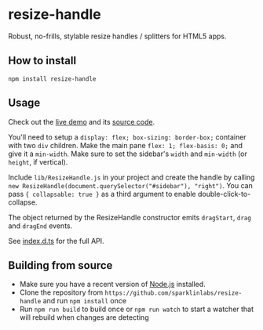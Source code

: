 # resize-handle

Robust, no-frills, stylable resize handles / splitters for HTML5 apps.

## How to install

    npm install resize-handle

## Usage

Check out the [live demo](http://sparklinlabs.github.io/resize-handle/) and its [source code](https://github.com/sparklinlabs/resize-handle/blob/master/lib/index.html).

You'll need to setup a `display: flex; box-sizing: border-box;` container with two `div` children.
Make the main pane `flex: 1; flex-basis: 0;` and give it a `min-width`. Make sure to set the sidebar's `width` and `min-width` (or `height`, if vertical).

Include `lib/ResizeHandle.js` in your project and create the handle by calling `new ResizeHandle(document.querySelector("#sidebar"), "right")`.
You can pass `{ collapsable: true }` as a third argument to enable double-click-to-collapse.

The object returned by the ResizeHandle constructor emits `dragStart`, `drag` and `dragEnd` events.

See [index.d.ts](https://github.com/sparklinlabs/resize-handle/blob/master/index.d.ts) for the full API.

## Building from source

 * Make sure you have a recent version of [Node.js](http://nodejs.org/) installed.
 * Clone the repository from `https://github.com/sparklinlabs/resize-handle` and run `npm install` once
 * Run `npm run build` to build once or `npm run watch` to start a watcher that will rebuild when changes are detecting
